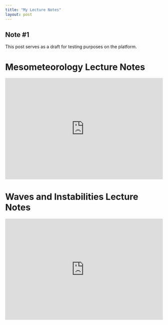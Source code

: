 ```yaml
---
title: "My Lecture Notes"
layout: post
---
```


## Note #1
This post serves as a draft for testing purposes on the platform.

# Mesometeorology Lecture Notes

<div style="position:relative;padding-top:max(60%,324px);width:100%;height:0;"><iframe style="position:absolute;border:none;width:100%;height:100%;left:0;top:0;" src="https://online.fliphtml5.com/cansud/grhm/"  seamless="seamless" scrolling="no" frameborder="0" allowtransparency="true" allowfullscreen="true" ></iframe></div>



# Waves and Instabilities Lecture Notes

<div style="position:relative;padding-top:max(60%,324px);width:100%;height:0;"><iframe style="position:absolute;border:none;width:100%;height:100%;left:0;top:0;" src="https://online.fliphtml5.com/cansud/nkpi/"  seamless="seamless" scrolling="no" frameborder="0" allowtransparency="true" allowfullscreen="true" ></iframe></div>
